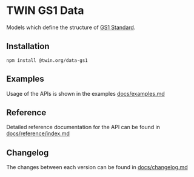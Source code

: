 # TWIN GS1 Data

Models which define the structure of [GS1 Standard](https://www.gs1.org/).

## Installation

```shell
npm install @twin.org/data-gs1
```

## Examples

Usage of the APIs is shown in the examples [docs/examples.md](docs/examples.md)

## Reference

Detailed reference documentation for the API can be found in [docs/reference/index.md](docs/reference/index.md)

## Changelog

The changes between each version can be found in [docs/changelog.md](docs/changelog.md)
